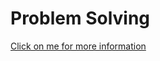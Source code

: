 # Problem Solving
[Click on me for more information ](https://www.hackerrank.com/domains/algorithms?filters%5Bstatus%5D%5B%5D=unsolved&badge_type=problem-solving) 